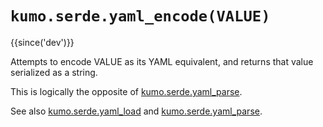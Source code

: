 # `kumo.serde.yaml_encode(VALUE)`

{{since('dev')}}

Attempts to encode VALUE as its YAML equivalent, and returns that value
serialized as a string.

This is logically the opposite of [kumo.serde.yaml_parse](yaml_parse.md).

See also [kumo.serde.yaml_load](yaml_load.md)
and [kumo.serde.yaml_parse](yaml_parse.md).

